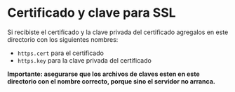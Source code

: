 # Certificado y clave para SSL

Si recibiste el certificado y la clave privada del certificado agregalos en este directorio con los siguientes nombres:

- `https.cert` para el certificado
- `https.key` para la clave privada del certificado

**Importante: asegurarse que los archivos de claves esten en este directorio con el nombre correcto, porque sino el servidor no arranca.**
